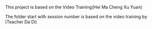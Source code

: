 This project is based on the Video Training(Hei Ma Cheng Xu Yuan)

The folder start with session number is based on the video training by (Teacher Da Di)